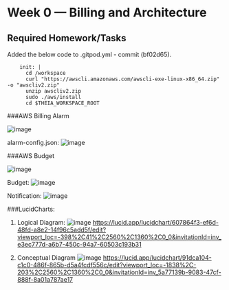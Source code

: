 # Week 0 — Billing and Architecture

## Required Homework/Tasks


Added the below code to .gitpod.yml - commit (bf02d65).
```
    init: |
      cd /workspace
      curl "https://awscli.amazonaws.com/awscli-exe-linux-x86_64.zip" -o "awscliv2.zip"
      unzip awscliv2.zip
      sudo ./aws/install
      cd $THEIA_WORKSPACE_ROOT
```

###AWS Billing Alarm

![image](https://user-images.githubusercontent.com/87647221/219954174-be4939dd-6153-4342-a2ad-60486178e8d2.png)

alarm-config.json:
![image](https://user-images.githubusercontent.com/87647221/219954321-5d8eab8a-00b6-4f95-b28c-171749c18fee.png)


###AWS Budget

![image](https://user-images.githubusercontent.com/87647221/219954121-8a60e705-10e8-4d6e-a7d1-eb4f071964e6.png)

Budget:
![image](https://user-images.githubusercontent.com/87647221/219954336-d938786a-f10e-4332-ae9c-afbe2c7dc308.png)

Notification:
![image](https://user-images.githubusercontent.com/87647221/219954345-9498c9f8-6b40-43c1-b064-ba74f44b6bb2.png)

###LucidCharts:

1. Logical Diagram:
![image](https://user-images.githubusercontent.com/87647221/219954469-e5a04def-d534-4cb5-a862-81c6784f3bd6.png)
https://lucid.app/lucidchart/607864f3-ef6d-48fd-a8e2-14f96c5add5f/edit?viewport_loc=-398%2C41%2C2560%2C1360%2C0_0&invitationId=inv_e3ec777d-a6b7-450c-94a7-60503c193b31

2. Conceptual Diagram
![image](https://user-images.githubusercontent.com/87647221/219954489-fdff47a2-17bf-40a0-95d6-cf2762c24c89.png)
https://lucid.app/lucidchart/91dca104-c1c0-486f-865b-d5a4fcdf556c/edit?viewport_loc=-1838%2C-203%2C2560%2C1360%2C0_0&invitationId=inv_5a77139b-9083-47cf-888f-8a01a787ae17
